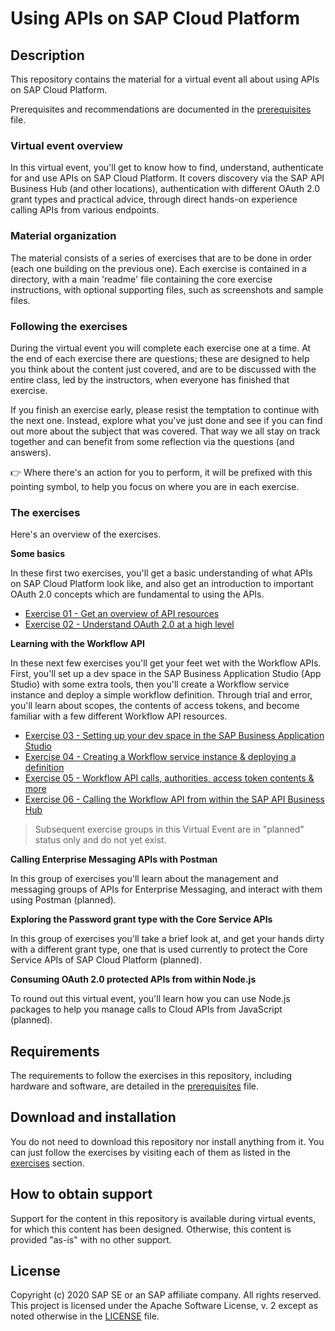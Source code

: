 # Using APIs on SAP Cloud Platform

## Description

This repository contains the material for a virtual event all about using APIs on SAP Cloud Platform.

Prerequisites and recommendations are documented in the [prerequisites](prerequisites.md) file.

### Virtual event overview

In this virtual event, you'll get to know how to find, understand, authenticate for and use APIs on SAP Cloud Platform. It covers discovery via the SAP API Business Hub (and other locations), authentication with different OAuth 2.0 grant types and practical advice, through direct hands-on experience calling APIs from various endpoints.

### Material organization

The material consists of a series of exercises that are to be done in order (each one building on the previous one). Each exercise is contained in a directory, with a main 'readme' file containing the core exercise instructions, with optional supporting files, such as screenshots and sample files.

### Following the exercises

During the virtual event you will complete each exercise one at a time. At the end of each exercise there are questions; these are designed to help you think about the content just covered, and are to be discussed with the entire class, led by the instructors, when everyone has finished that exercise.

If you finish an exercise early, please resist the temptation to continue with the next one. Instead, explore what you've just done and see if you can find out more about the subject that was covered. That way we all stay on track together and can benefit from some reflection via the questions (and answers).

:point_right: Where there's an action for you to perform, it will be prefixed with this pointing symbol, to help you focus on where you are in each exercise.

### The exercises

Here's an overview of the exercises.

**Some basics**

In these first two exercises, you'll get a basic understanding of what APIs on SAP Cloud Platform look like, and also get an introduction to important OAuth 2.0 concepts which are fundamental to using the APIs.

- [Exercise 01 - Get an overview of API resources](exercises/01/)
- [Exercise 02 - Understand OAuth 2.0 at a high level](exercises/02/)

**Learning with the Workflow API**

In these next few exercises you'll get your feet wet with the Workflow APIs. First, you'll set up a dev space in the SAP Business Application Studio (App Studio) with some extra tools, then you'll create a Workflow service instance and deploy a simple workflow definition. Through trial and error, you'll learn about scopes, the contents of access tokens, and become familiar with a few different Workflow API resources.

- [Exercise 03 - Setting up your dev space in the SAP Business Application Studio](exercises/03/)
- [Exercise 04 - Creating a Workflow service instance & deploying a definition](exercises/04/)
- [Exercise 05 - Workflow API calls, authorities, access token contents & more](exercises/05/)
- [Exercise 06 - Calling the Workflow API from within the SAP API Business Hub](exercises/06/)

> Subsequent exercise groups in this Virtual Event are in "planned" status only and do not yet exist.

**Calling Enterprise Messaging APIs with Postman**

In this group of exercises you'll learn about the management and messaging groups of APIs for Enterprise Messaging, and interact with them using Postman (planned).

**Exploring the Password grant type with the Core Service APIs**

In this group of exercises you'll take a brief look at, and get your hands dirty with a different grant type, one that is used currently to protect the Core Service APIs of SAP Cloud Platform (planned).

**Consuming OAuth 2.0 protected APIs from within Node.js**

To round out this virtual event, you'll learn how you can use Node.js packages to help you manage calls to Cloud APIs from JavaScript (planned).


## Requirements


The requirements to follow the exercises in this repository, including hardware and software, are detailed in the [prerequisites](prerequisites.md) file.


## Download and installation

You do not need to download this repository nor install anything from it. You can just follow the exercises by visiting each of them as listed in the [exercises](#the-exercises) section.


## How to obtain support

Support for the content in this repository is available during virtual events, for which this content has been designed. Otherwise, this content is provided "as-is" with no other support.


## License

Copyright (c) 2020 SAP SE or an SAP affiliate company. All rights reserved.
This project is licensed under the Apache Software License, v. 2 except as noted otherwise in the [LICENSE](LICENSE) file.
